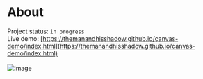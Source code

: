 # About
Project status: `in progress` <br>
Live demo: [https://themanandhisshadow.github.io/canvas-demo/index.html](https://themanandhisshadow.github.io/canvas-demo/index.html)
<br>
<br>
![image](https://github.com/user-attachments/assets/8c90d4ac-c65d-431b-be35-1fe8611f9ccb)
